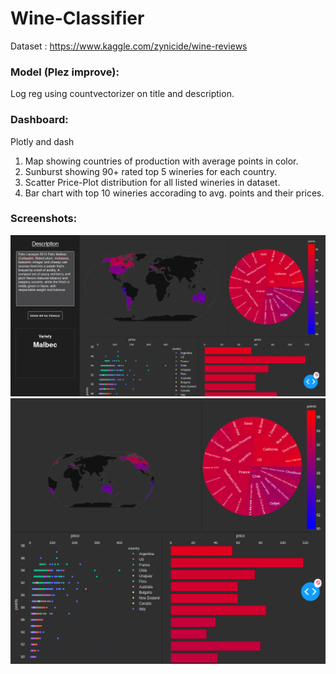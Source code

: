 # Wine-Classifier

Dataset : https://www.kaggle.com/zynicide/wine-reviews

### Model (Plez improve):
Log reg using countvectorizer on title and description.

### Dashboard:
Plotly and dash
1. Map showing countries of production with average points in color.
2. Sunburst showing 90+ rated top 5 wineries for each country.
3. Scatter Price-Plot distribution for all listed wineries in dataset.
4. Bar chart with top 10 wineries accorading to avg. points and their prices.

### Screenshots:
![Home](Screenshots/1.png)
![Plots](Screenshots/2.png)
